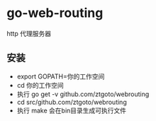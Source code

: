 # go-web-routing
http 代理服务器

## 安装

- export GOPATH=你的工作空间
- cd 你的工作空间
- 执行 go get -v github.com/ztgoto/webrouting
- cd src/github.com/ztgoto/webrouting
- 执行 make 会在bin目录生成可执行文件